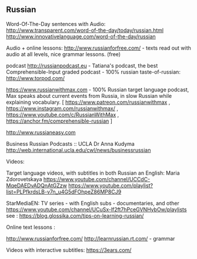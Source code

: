 
## Russian

Word-Of-The-Day sentences with Audio:
http://www.transparent.com/word-of-the-day/today/russian.html
http://www.innovativelanguage.com/word-of-the-day/russian

Audio + online lessons: 
http://www.russianforfree.com/ - texts read out with audio at all levels, nice grammar lessons. (free)

podcast
http://russianpodcast.eu - Tatiana's podcast, the best Comprehensible-Input graded podcast - 100% russian
taste-of-russian:
http://www.torpod.com/

https://www.russianwithmax.com - 100% Russian target language podcast, Max speaks about current events from Russia, in slow Russian while explaining vocabulary.
[ https://www.patreon.com/russianwithmax , https://www.instagram.com/russianwithmax/ , https://www.youtube.com/c/RussianWithMax , https://anchor.fm/comprehensible-russian ]

http://www.russianeasy.com

Business Russian Podcasts :: UCLA Dr Anna Kudyma
http://web.international.ucla.edu/cwl/news/businessrussian


Videos:

Target language videos, with subtitles in both Russian an English:
Maria Zdorovetskaya
https://www.youtube.com/channel/UCCdC-MqeDAEDvADQnAtGZzw
https://www.youtube.com/playlist?list=PLPfkrdsLB-v7n_u4G5dFOhpeZ86MP8CJ9


 StarMediaEN: TV series - with English subs - documentaries, and other
https://www.youtube.com/channel/UCuSx-lf2ft7hPceGVNHybOw/playlists
see : https://blog.glossika.com/tips-on-learning-russian/


Online text lessons :

http://www.russianforfree.com/
http://learnrussian.rt.com/ - grammar 

Videos with interactive subtitles:
https://3ears.com/
